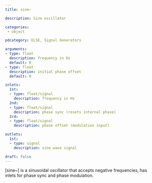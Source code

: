 ```yaml
---
title: sine~

description: Sine oscillator

categories:
 - object

pdcategory: ELSE, Signal Generators 

arguments:
- type: float
  description: frequency in Hz
  default: 0
- type: float
  description: initial phase offset
  default: 0

inlets:
  1st:
  - type: float/signal
    description: frequency in Hz
  2nd:
  - type: float/signal
    description: phase sync (resets internal phase)
  3rd:
  - type: float/signal
    description: phase offset (modulation input)

outlets:
  1st:
  - type: signal
    description: sine wave signal

draft: false
---
```


[sine~] is a sinusoidal oscillator that accepts negative frequencies, has inlets for phase sync and phase modulation.
